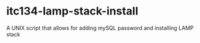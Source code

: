 # itc134-lamp-stack-install
A UNIX script that allows for adding mySQL password and installing LAMP stack

